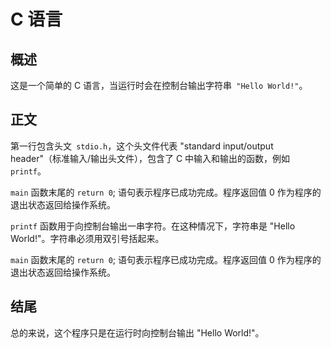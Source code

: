 # C 语言

## 概述

这是一个简单的 C 语言，当运行时会在控制台输出字符串``` "Hello World!"```。

## 正文

第一行包含头文``` stdio.h```，这个头文件代表 "standard input/output header"（标准输入/输出头文件），包含了 C 中输入和输出的函数，例如 ```printf```。

```main``` 函数末尾的 ```return 0```; 语句表示程序已成功完成。程序返回值 0 作为程序的退出状态返回给操作系统。

```printf``` 函数用于向控制台输出一串字符。在这种情况下，字符串是 "Hello World!"。字符串必须用双引号括起来。

```main``` 函数末尾的 ```return 0```; 语句表示程序已成功完成。程序返回值 0 作为程序的退出状态返回给操作系统。

## 结尾

总的来说，这个程序只是在运行时向控制台输出 "Hello World!"。
